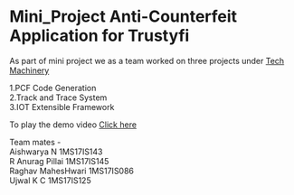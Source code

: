 # Mini_Project <b> Anti-Counterfeit Application for Trustyfi </b>

As part of mini project we as a team worked on three projects under <a href = "http://www.trustyfi.com/"> Tech Machinery </a> 

1.PCF Code Generation <br>
2.Track and Trace System <br>
3.IOT Extensible Framework 


To play the demo video <a href = "https://drive.google.com/file/d/1d1vF5-VbsqfMcwwst7s9zI7l6zMAc4Wi/view?usp=drivesdk"> Click here </a> 

Team mates - <br>
<t>Aishwarya N       1MS17IS143 <br>
  R Anurag Pillai   1MS17IS145 <br>
  Raghav MahesHwari 1MS17IS086 <br>
  Ujwal K C         1MS17IS125 <br>
  

